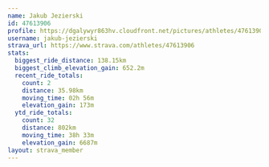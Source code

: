 ```yaml
---
name: Jakub Jezierski
id: 47613906
profile: https://dgalywyr863hv.cloudfront.net/pictures/athletes/47613906/14681924/1/large.jpg
username: jakub-jezierski
strava_url: https://www.strava.com/athletes/47613906
stats:
  biggest_ride_distance: 138.15km
  biggest_climb_elevation_gain: 652.2m
  recent_ride_totals:
    count: 2
    distance: 35.98km
    moving_time: 02h 56m
    elevation_gain: 173m
  ytd_ride_totals:
    count: 32
    distance: 802km
    moving_time: 38h 33m
    elevation_gain: 6687m
layout: strava_member
--- 
```

